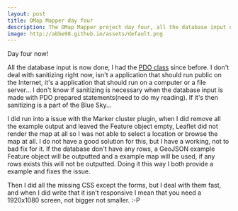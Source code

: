 ```yaml
---
layout: post
title: OMap Mapper day four
description: The OMap Mapper project day four, all the database input done and a Leaflet issue.
image: http://abbe98.github.io/assets/default.png
---
```

Day four now! 

All the database input is now done, I had the [PDO class][1] since before. I don't deal with sanitizing right now, isn't a application that should run public on the Internet, it's a application that should run on a computer or a file server... I don't know if sanitizing is necessary when the database input is made with PDO prepared statements(need to do my reading). If it's then sanitizing is a part of the Blue Sky...

I did run into a issue with the Marker cluster plugin, when I did remove all the example output and leaved the Feature object empty, Leaflet did not render the map at all so I was not able to select a location or browse the map at all. I do not have a good solution for this, but I have a working, not to bad fix for it. If the database don't have any rows, a GeoJSON example Feature object will be outputted and a example map will be used, if any rows exists this will not be outputted. Doing it this way I both provide a example and fixes the issue.

Then I did all the missing CSS except the forms, but I deal with them fast, and when I did write that it isn't responsive I mean that you need a 1920x1080 screen, not bigger not smaller. :-P

[1]: https://gist.github.com/Abbe98/8862278